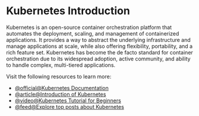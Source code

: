 # Kubernetes Introduction

Kubernetes is an open-source container orchestration platform that automates the deployment, scaling, and management of containerized applications. It provides a way to abstract the underlying infrastructure and manage applications at scale, while also offering flexibility, portability, and a rich feature set. Kubernetes has become the de facto standard for container orchestration due to its widespread adoption, active community, and ability to handle complex, multi-tiered applications.

Visit the following resources to learn more:

- [@official@Kubernetes Documentation](https://kubernetes.io/)
- [@article@Introduction of Kubernetes](https://www.digitalocean.com/community/tutorials/an-introduction-to-kubernetes)
- [@video@Kubernetes Tutorial for Beginners](https://www.youtube.com/watch?v=X48VuDVv0do)
- [@feed@Explore top posts about Kubernetes](https://app.daily.dev/tags/kubernetes?ref=roadmapsh)